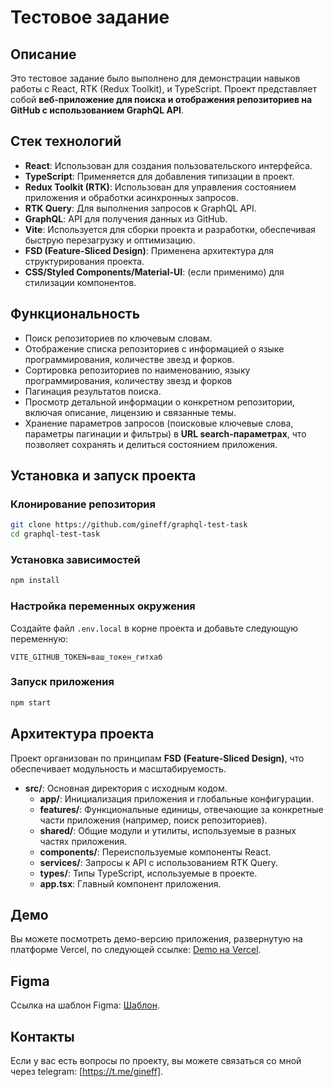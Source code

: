 # Тестовое задание

## Описание

Это тестовое задание было выполнено для демонстрации навыков работы с React, RTK (Redux Toolkit), и TypeScript. Проект представляет собой **веб-приложение для поиска и отображения репозиториев на GitHub с использованием GraphQL API**.

## Стек технологий

- **React**: Использован для создания пользовательского интерфейса.
- **TypeScript**: Применяется для добавления типизации в проект.
- **Redux Toolkit (RTK)**: Использован для управления состоянием приложения и обработки асинхронных запросов.
- **RTK Query**: Для выполнения запросов к GraphQL API.
- **GraphQL**: API для получения данных из GitHub.
- **Vite**: Используется для сборки проекта и разработки, обеспечивая быструю перезагрузку и оптимизацию.
- **FSD (Feature-Sliced Design)**: Применена архитектура для структурирования проекта.
- **CSS/Styled Components/Material-UI**: (если применимо) для стилизации компонентов.

## Функциональность

- Поиск репозиториев по ключевым словам.
- Отображение списка репозиториев с информацией о языке программирования, количестве звезд и форков.
- Сортировка репозиториев по наименованию, языку программирования, количеству звезд и форков
- Пагинация результатов поиска.
- Просмотр детальной информации о конкретном репозитории, включая описание, лицензию и связанные темы.
- Хранение параметров запросов (поисковые ключевые слова, параметры пагинации и фильтры) в **URL search-параметрах**, что позволяет сохранять и делиться состоянием приложения.

## Установка и запуск проекта

### Клонирование репозитория

```bash
git clone https://github.com/gineff/graphql-test-task
cd graphql-test-task
```

### Установка зависимостей

```bash
npm install
```

### Настройка переменных окружения

Создайте файл `.env.local` в корне проекта и добавьте следующую переменную:

```plaintext
VITE_GITHUB_TOKEN=ваш_токен_гитхаб
```

### Запуск приложения

```bash
npm start
```

## Архитектура проекта

Проект организован по принципам **FSD (Feature-Sliced Design)**, что обеспечивает модульность и масштабируемость.

- **src/**: Основная директория с исходным кодом.
  - **app/**: Инициализация приложения и глобальные конфигурации.
  - **features/**: Функциональные единицы, отвечающие за конкретные части приложения (например, поиск репозиториев).
  - **shared/**: Общие модули и утилиты, используемые в разных частях приложения.
  - **components/**: Переиспользуемые компоненты React.
  - **services/**: Запросы к API с использованием RTK Query.
  - **types/**: Типы TypeScript, используемые в проекте.
  - **app.tsx**: Главный компонент приложения.

## Демо

Вы можете посмотреть демо-версию приложения, развернутую на платформе Vercel, по следующей ссылке: [Demo на Vercel](https://graphql-test-task-eguz.vercel.app).

## Figma

Ссылка на шаблон Figma: [Шаблон](https://www.figma.com/design/xAqDR1AHbRdwYOVz2B7baP).

## Контакты

Если у вас есть вопросы по проекту, вы можете связаться со мной через telegram: [https://t.me/gineff].
